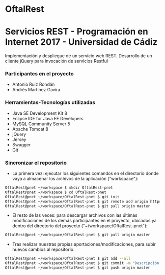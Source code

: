 # OftalRest

# Servicios REST - Programación en Internet 2017 - Universidad de Cádiz

Implementación y despliegue de un servicio web REST. Desarrollo de un cliente jQuery para invocación de servicios Restful


### Participantes en el proyecto

- Antonio Ruiz Rondán
- Andrés Martínez Gavira


### Herramientas-Tecnologías utilizadas

- Java SE Development Kit 8
- Eclipse IDE for Java EE Developers
- MySQL Community Server 5
- Apache Tomcat 8
- jQuery
- Jersey
- Swagger
- Git


### Sincronizar el repositorio

- La primera vez: ejecutar los siguientes comandos en el directorio donde vaya a almacenar los archivos de la aplicación ("workspace"):

```sh
OftalRest@pnet ~/workspace $ mkdir OftalRest-pnet
OftalRest@pnet ~/workspace $ cd OftalRest-pnet
OftalRest@pnet ~/workspace/OftalRest-pnet $ git init
OftalRest@pnet ~/workspace/OftalRest-pnet $ git remote add origin https://github.com/toninoes/OftalRest.git
OftalRest@pnet ~/workspace/OftalRest-pnet $ git pull origin master
```

- El resto de las veces: para descargar archivos con las últimas modificaciones de los demás participantes en el proyecto, ubicados ya dentro del directorio del proyecto ("~/workspace/OftalRest-pnet"):

```sh
OftalRest@pnet ~/workspace/OftalRest-pnet $ git pull origin master
```

- Tras realizar nuestras propias aportaciones/modificaciones, para subir nuevos cambios al repositorio:

```sh
OftalRest@pnet ~/workspace/OftalRest-pnet $ git add --all
OftalRest@pnet ~/workspace/OftalRest-pnet $ git commit -m "Descripción de nuestras aportaciones/modificaciones en el proyecto"
OftalRest@pnet ~/workspace/OftalRest-pnet $ git push origin master
```
